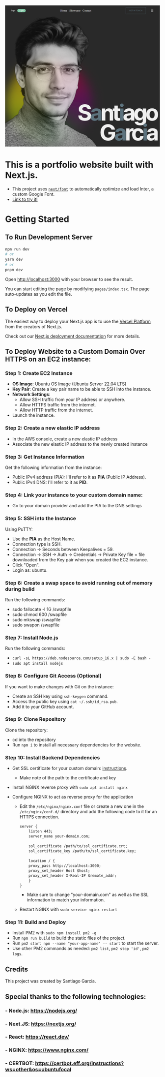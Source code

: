 ![displayImage](public/images/displayImage.png "Display Image")

# This is a portfolio website built with Next.js.

-   This project uses [`next/font`](https://nextjs.org/docs/basic-features/font-optimization) to automatically optimize and load Inter, a custom Google Font.
-   [Link to try it!](https://santiagogarcia.dev)

# Getting Started

## To Run Development Server

```bash
npm run dev
# or
yarn dev
# or
pnpm dev
```

Open [http://localhost:3000](http://localhost:3000) with your browser to see the result.

You can start editing the page by modifying `pages/index.tsx`. The page auto-updates as you edit the file.

## To Deploy on Vercel

The easiest way to deploy your Next.js app is to use the [Vercel Platform](https://vercel.com/new?utm_medium=default-template&filter=next.js&utm_source=create-next-app&utm_campaign=create-next-app-readme) from the creators of Next.js.

Check out our [Next.js deployment documentation](https://nextjs.org/docs/deployment) for more details.

## To Deploy Website to a Custom Domain Over HTTPS on an EC2 instance:

### Step 1: Create EC2 Instance

-   **OS Image**: Ubuntu OS Image (Ubuntu Server 22.04 LTS)
-   **Key Pair**: Create a key pair name to be able to SSH into the instance.
-   **Network Settings**:
    -   Allow SSH traffic from your IP address or anywhere.
    -   Allow HTTPS traffic from the internet.
    -   Allow HTTP traffic from the internet.
-   Launch the instance.

### Step 2: Create a new elastic IP address

-   In the AWS console, create a new elastic IP address
-   Associate the new elastic IP address to the newly created instance

### Step 3: Get Instance Information

Get the following information from the instance:

-   Public IPv4 address (PIA): I'll refer to it as **PIA** (Public IP Address).
-   Public IPv4 DNS: I'll refer to it as **PID**.

### Step 4: Link your instance to your custom domain name:

-   Go to your domain provider and add the PIA to the DNS settings

### Step 5: SSH into the Instance

Using PuTTY:

-   Use the **PIA** as the Host Name.
-   Connection type is SSH.
-   Connection -> Seconds between Keepalives = 59.
-   Connection -> SSH -> Auth -> Credentials -> Private Key file = file downloaded from the Key pair when you created the EC2 instance.
-   Click "Open".
-   Login as: ubuntu.

### Step 6: Create a swap space to avoid running out of memory during bulid

Run the following commands:

-   sudo fallocate -l 1G /swapfile
-   sudo chmod 600 /swapfile
-   sudo mkswap /swapfile
-   sudo swapon /swapfile

### Step 7: Install Node.js

Run the following commands:

-   `curl -sL https://deb.nodesource.com/setup_16.x | sudo -E bash -`
-   `sudo apt install nodejs`

### Step 8: Configure Git Access (Optional)

If you want to make changes with Git on the instance:

-   Create an SSH key using `ssh-keygen` command.
-   Access the public key using `cat ~/.ssh/id_rsa.pub`.
-   Add it to your GitHub account.

### Step 9: Clone Repository

Clone the repository:

-   cd into the repository
-   Run `npm i` to install all necessary dependencies for the website.

### Step 10: Install Backend Dependencies

-   Get SSL certificate for your custom domain: [instructions](https://certbot.eff.org/instructions?ws=other&os=ubuntufocal).
    -   Make note of the path to the certificate and key
-   Install NGINX reverse proxy with `sudo apt install nginx`
-   Configure NGINX to act as reverse proxy for the application

    -   Edit the `/etc/nginx/nginx.conf` file or create a new one in the `/etc/nginx/conf.d/` directory and add the following code to it for an HTTPS connection.

        ```
        server {
            listen 443;
            server_name your-domain.com;

            ssl_certificate /path/to/ssl_certificate.crt;
            ssl_certificate_key /path/to/ssl_certificate.key;

            location / {
            proxy_pass http://localhost:3000;
            proxy_set_header Host $host;
            proxy_set_header X-Real-IP $remote_addr;
            }
        }

        ```

        -   Make sure to change "your-domain.com" as well as the SSL information to match your information.

    -   Restart NGINX with `sudo service nginx restart`

### Step 11: Build and Deploy

-   Install PM2 with `sudo npm install pm2 -g`
-   Run `npm run build` to build the static files of the project.
-   Run `pm2 start npm --name "your-app-name" -- start` to start the server.
-   Use other PM2 commands as needed: `pm2 list`, `pm2 stop 'id'`, `pm2 logs`.

## Credits

This project was created by Santiago Garcia.

## Special thanks to the following technologies:

### - Node.js: https://nodejs.org/

### - Next.JS: https://nextjs.org/

### - React: https://react.dev/

### - NGINX: https://www.nginx.com/

### - CERTBOT: https://certbot.eff.org/instructions?ws=other&os=ubuntufocal

